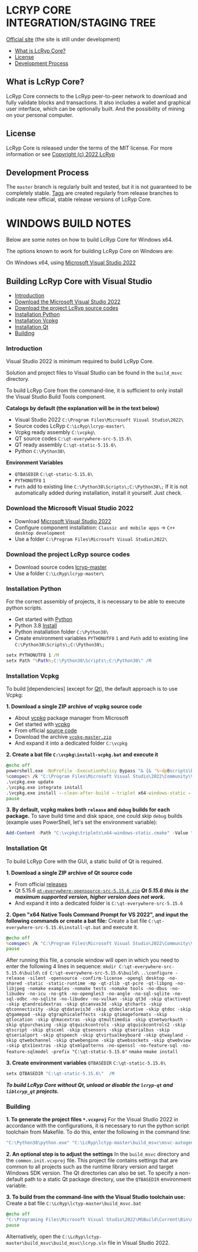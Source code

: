 LCRYP CORE INTEGRATION/STAGING TREE
===================================

[Official site](https://www.lcryp.com) (the site is still under development)

* [What is LcRyp Core?](#what-is-lcryp-core)
* [License](#license)
* [Development Process](#development-process)

What is LcRyp Core?
-------------------

LcRyp Core connects to the LcRyp peer-to-peer network to download and fully
validate blocks and transactions. It also includes a wallet and graphical user
interface, which can be optionally built. And the possibility of mining on 
your personal computer.

License
-------

LcRyp Core is released under the terms of the MIT license. For more information or see [Copyright (c) 2022 LcRyp](https://lcryp.com/lcryp-core-license.html)

Development Process
-------------------

The `master` branch is regularly built and tested, but it is not guaranteed to be
completely stable. [Tags](https://github.com/lcryp/lcryp/tags) are created
regularly from release branches to indicate new official, stable release versions of LcRyp Core.

WINDOWS BUILD NOTES
====================

Below are some notes on how to build LcRyp Core for Windows x64.

The options known to work for building LcRyp Core on Windows are:

On Windows x64, using [Microsoft Visual Studio 2022](https://www.visualstudio.com)

Building LcRyp Core with Visual Studio
--------------------------------------

* [Introduction](#introduction)
* [Download the Microsoft Visual Studio 2022](#download-the-microsoft-visual-studio-2022)
* [Download the project LcRyp source codes](#download-the-project-lcryp-source-codes)
* [Installation Python](#installation-python)
* [Installation Vcpkg](#installation-vcpkg)
* [Installation Qt](#installation-qt)
* [Building](#building)

### Introduction

Visual Studio 2022 is minimum required to build LcRyp Core.

Solution and project files to Visual Studio can be found in the `build_msvc` directory.

To build LcRyp Core from the command-line, it is sufficient to only install the Visual Studio Build Tools component.

**Catalogs by default (the explanation will be in the text below)**

* Visual Studio 2022 `С:\Program Files\Microsoft Visual Studio\2022\`
* Source codes LcRyp `C:\LcRyp\lcryp-master\`
* Vcpkg ready assembly `C:\vcpkg\`
* QT source codes `C:\qt-everywhere-src-5.15.6\`
* QT ready assembly `C:\qt-static-5.15.6\`
* Python `C:\Python38\`

**Environment Variables**

* `QTBASEDIR` `C:\qt-static-5.15.6\`
* `PYTHONUTF8` `1`
* `Path` add to existing line `C:\Python38\Scripts\;C:\Python38\;` If it is not automatically added during installation, install it yourself. Just check.

### Download the Microsoft Visual Studio 2022

* Download [Microsoft Visual Studio 2022](https://visualstudio.microsoft.com/thank-you-downloading-visual-studio/?sku=Community&channel=Release&version=VS2022&source=VSLandingPage&cid=2030&passive=false)
* Configure component installation: `Classic and mobile apps` -> `C++ desktop development`
* Use a folder `С:\Program Files\Microsoft Visual Studio\2022\`

### Download the project LcRyp source codes

* Download source codes [lcryp-master](https://github.com/lcryp/LcRyp/archive/refs/heads/master.zip)
* Use a folder `C:\LcRyp\lcryp-master\`

###  Installation Python

For the correct assembly of projects, it is necessary to be able to execute python scripts.
* Get started with [Python](https://www.python.org)
* Python 3.8 [Install](https://www.python.org/ftp/python/3.8.0/python-3.8.0-amd64.exe) 
* Python installation folder `C:\Python38\`
* Create environment variables `PYTHONUTF8` `1` and `Path` add to existing line `C:\Python38\Scripts\;C:\Python38\;`

```cmd
setx PYTHONUTF8 1 /M 
setx Path "%Path%;C:\Python38\Scripts\;C:\Python38\" /M 
```

### Installation Vcpkg

To build [dependencies] (except for [Qt](#installation-qt)), the default approach is to use Vcpkg:

**1. Download a single ZIP archive of vcpkg source code** 
* About [vcpkg](https://docs.microsoft.com/en-us/cpp/vcpkg) package manager from Microsoft
* Get started with [vcpkg](https://www.vcpkg.io/en/getting-started.html)
* From official [source code](https://github.com/microsoft/vcpkg)
* Download the archive [`vcpkg-master.zip`](https://github.com/microsoft/vcpkg/archive/refs/heads/master.zip)
* And expand it into a dedicated folder `C:\vcpkg`

**2. Create a bat file `C:\vcpkg\install-vcpkg.bat` and execute it**

```cmd
@echo off
powershell.exe -NoProfile -ExecutionPolicy Bypass "& {& '%~dp0scripts\bootstrap.ps1' %*}"
%comspec% /k "С:\Program Files\Microsoft Visual Studio\2022\Community\VC\Auxiliary\Build\vcvars64.bat"
.\vcpkg.exe update
.\vcpkg.exe integrate install
.\vcpkg.exe install --clean-after-build --triplet x64-windows-static --x-manifest-root "C:\LcRyp\lctyp-master\build_msvc" 
pause
```

**3. By default, vcpkg makes both `release` and `debug` builds for each package.**
To save build time and disk space, one could skip `debug` builds (example uses PowerShell, let's set the environment variable): 
```powershell
Add-Content -Path "C:\vcpkg\triplets\x64-windows-static.cmake" -Value "set(VCPKG_BUILD_TYPE release)"
```

### Installation Qt

To build LcRyp Core with the GUI, a static build of Qt is required.

**1. Download a single ZIP archive of Qt source code** 
* From official [releases](https://download.qt.io/official_releases/qt/)
* Qt 5.15.6 [`qt-everywhere-opensource-src-5.15.6.zip`](https://download.qt.io/official_releases/qt/5.15/5.15.6/single/qt-everywhere-opensource-src-5.15.6.zip)
***Qt 5.15.6 this is the maximum supported version, higher version does not work.*** 
* And expand it into a dedicated folder is `C:\qt-everywhere-src-5.15.6`

**2. Open "x64 Native Tools Command Prompt for VS 2022", and input the following commands or create a bat file:** 
Create a bat file `C:\qt-everywhere-src-5.15.6\install-qt.bat` and execute it.

```cmd
@echo off
%comspec% /k "С:\Program Files\Microsoft Visual Studio\2022\Community\VC\Auxiliary\Build\vcvars64.bat"
pause
```

After running this file, a console window will open in which you need to enter the following 4 lines in sequence:
`mkdir C:\qt-everywhere-src-5.15.6\build\`
`cd C:\qt-everywhere-src-5.15.6\build\`
`..\configure -release -silent -opensource -confirm-license -opengl desktop -no-shared -static -static-runtime -mp -qt-zlib -qt-pcre -qt-libpng -no-libjpeg -nomake examples -nomake tests -nomake tools -no-dbus -no-libudev -no-icu -no-gtk -no-opengles3 -no-angle -no-sql-sqlite -no-sql-odbc -no-sqlite -no-libudev -no-vulkan -skip qt3d -skip qtactiveqt -skip qtandroidextras -skip qtcanvas3d -skip qtcharts -skip qtconnectivity -skip qtdatavis3d -skip qtdeclarative -skip qtdoc -skip qtgamepad -skip qtgraphicaleffects -skip qtimageformats -skip qtlocation -skip qtmacextras -skip qtmultimedia -skip qtnetworkauth -skip qtpurchasing -skip qtquickcontrols -skip qtquickcontrols2 -skip qtscript -skip qtscxml -skip qtsensors -skip qtserialbus -skip qtserialport -skip qtspeech -skip qtvirtualkeyboard -skip qtwayland -skip qtwebchannel -skip qtwebengine -skip qtwebsockets -skip qtwebview -skip qtx11extras -skip qtxmlpatterns -no-openssl -no-feature-sql -no-feature-sqlmodel -prefix "C:\qt-static-5.15.6"`
`nmake`
`nmake install`

**3. Create environment variables** 
`QTBASEDIR` `C:\qt-static-5.15.6\` 

```cmd
setx QTBASEDIR "C:\qt-static-5.15.6\"  /M 
```

***To build LcRyp Core without Qt, unload or disable the `lcryp-qt` and `liblcryp_qt` projects.***

### Building

**1. To generate the project files `*.vcxproj`**
For the Visual Studio 2022 in accordance with the configurations, it is necessary to run the python script toolchain from Makefile. To do this, enter the following in the command line:

```cmd
"C:\Python38\python.exe" "C:\LcRyp\lctyp-master\build_msvc\msvc-autogen.py"
```

**2. An optional step is to adjust the settings** 
In the `build_msvc` directory and the `common.init.vcxproj` file. 
This project file contains settings that are common to all projects such as the runtime library version and target Windows SDK version. 
The Qt directories can also be set. To specify a non-default path to a static Qt package directory, use the `QTBASEDIR` environment variable.

**3. To build from the command-line with the Visual Studio toolchain use:**
Create a bat file `C:\LcRyp\lctyp-master\build_msvc.bat`

```cmd
@echo off
"C:\Programing Files\Microsoft Visual Studio\2022\MSBuild\Current\Bin\msbuild.exe" build_msvc\lcryp.sln -property:Configuration=Release -maxCpuCount -verbosity:minimal
pause
```

Alternatively, open the `C:\LcRyp\lctyp-master\build_msvc\build_msvc\lcryp.sln` file in Visual Studio 2022.
